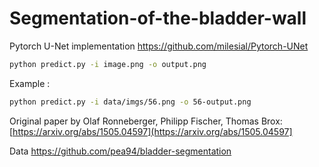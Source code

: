# Segmentation-of-the-bladder-wall

Pytorch U-Net implementation https://github.com/milesial/Pytorch-UNet

```bash
python predict.py -i image.png -o output.png
```

Example : 

```bash
python predict.py -i data/imgs/56.png -o 56-output.png

```

Original paper by Olaf Ronneberger, Philipp Fischer, Thomas Brox: [https://arxiv.org/abs/1505.04597](https://arxiv.org/abs/1505.04597]

Data https://github.com/pea94/bladder-segmentation 
